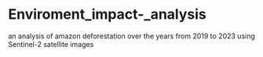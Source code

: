# Enviroment_impact-_analysis
an analysis of amazon deforestation over the years from 2019 to 2023 using Sentinel-2 satellite images
